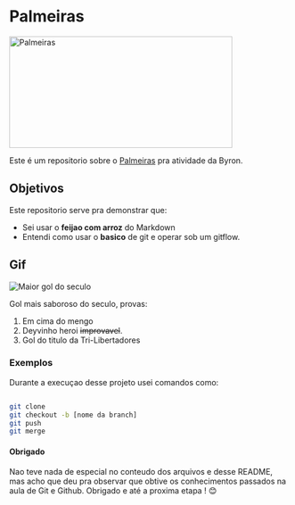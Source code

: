 # Palmeiras 
<img src="https://external-content.duckduckgo.com/iu/?u=https%3A%2F%2Fwww.dci.com.br%2Fwp-content%2Fuploads%2F2021%2F01%2Fpalmeiras-campeao.png&f=1&nofb=1&ipt=e4c60f3830f70e9a80f0870e2344d885089f7d43a6aa10a3c3ee11c4ef5b5a80&ipo=images" alt="Palmeiras" width="400" height="200" align="center"> 


Este é um repositorio sobre o [Palmeiras](https://pt.wikipedia.org/wiki/Sociedade_Esportiva_Palmeiras) pra atividade da Byron. 


## Objetivos 

Este repositorio serve pra demonstrar que: 
- Sei usar o **feijao com arroz** do Markdown 
- Entendi como usar o **basico** de git e operar sob um gitflow. 


## Gif  
![Maior gol do seculo](https://external-content.duckduckgo.com/iu/?u=https%3A%2F%2Fmedia.tenor.com%2F_BW24ub8JHkAAAAM%2Fdeyverson.gif&f=1&nofb=1&ipt=129a09ff1bd06f9514bbae60bf4d6b3b5f747e709d1ab3f12ba385e22a474832&ipo=images)


Gol mais saboroso do seculo, provas: 
1. Em cima do mengo 
2. Deyvinho heroi ~~improvavel~~. 
3. Gol do titulo da Tri-Libertadores 


### Exemplos 
Durante a execuçao desse projeto usei comandos como: 


```bash

git clone 
git checkout -b [nome da branch]
git push 
git merge 

```

#### Obrigado
Nao teve nada de especial no conteudo dos arquivos e desse README, mas acho que deu pra observar
que obtive os conhecimentos passados na aula de Git e Github. Obrigado e até a proxima etapa ! 😊
